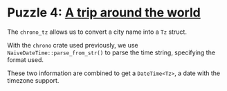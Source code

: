# Puzzle 4: [A trip around the world](https://i18n-puzzles.com/puzzle/4/)

The `chrono_tz` allows us to convert a city name into a `Tz` struct.

With the `chrono` crate used previously, we use `NaiveDateTime::parse_from_str()` to parse the time string, specifying the format used.

These two information are combined to get a `DateTime<Tz>`, a date with the timezone support.
